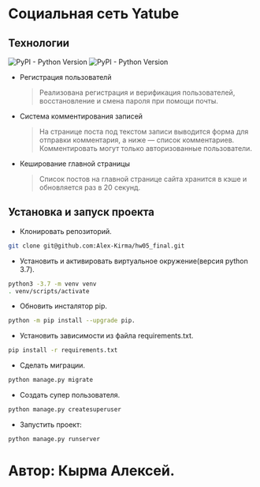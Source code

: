 # Социальная сеть Yatube
## Технологии
![PyPI - Python Version](https://img.shields.io/pypi/pyversions/p?color=brightgreen)
![PyPI - Python Version](https://img.shields.io/badge/Django-3.2-brightgreen)
+ Регистрация пользователй
  > Реализована регистрация и верификация пользователей, восстановление и смена пароля при помощи почты.

+ Система комментирования записей
   > На странице поста под текстом записи выводится форма для отправки комментария, а ниже — список комментариев. Комментировать могут только авторизованные пользователи.
+ Кеширование главной страницы
   > Список постов на главной странице сайта хранится в кэше и обновляется раз в 20 секунд.
## Установка и запуск проекта

+ Клонировать репозиторий.
```bash
git clone git@github.com:Alex-Kirma/hw05_final.git
```
+ Установить и активировать виртуальное окружение(версия python 3.7).
```bash
python3 -3.7 -m venv venv
. venv/scripts/activate
```
+ Обновить инсталятор pip.
```bash
python -m pip install --upgrade pip.
```
+ Установить зависимости из файла requirements.txt.
```bash
pip install -r requirements.txt
```
+ Сделать миграции.
```bash
python manage.py migrate
```
+ Создать супер пользователя.
```bash
python manage.py createsuperuser
```
+ Запустить проект:
```bash
python manage.py runserver
```
# Автор: Кырма Алексей.
